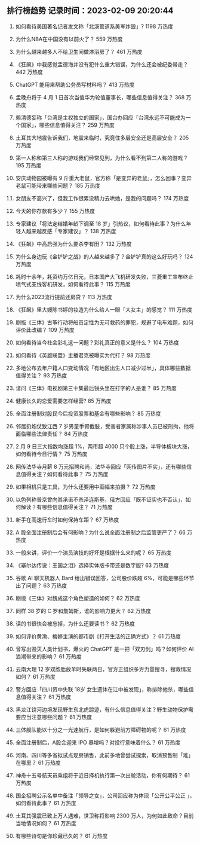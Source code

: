 
## 排行榜趋势 记录时间：2023-02-09 20:20:44
  
  1. 如何看待美国著名记者发文称「北溪管道系美军炸毁」? 1198 万热度
    
  2. 为什么NBA在中国没有以前火了？ 559 万热度
    
  3. 为什么越来越多人不给卫生间做淋浴房了？ 461 万热度
    
  4. 《狂飙》中我感觉孟德海并没有犯什么重大错误，为什么还会被纪委带走？ 442 万热度
    
  5. ChatGPT 能用来帮助公务员写材料吗？ 413 万热度
    
  6. 孟晚舟将于 4 月 1 日首次当值华为轮值董事长，哪些信息值得关注？ 368 万热度
    
  7. 赖清德妄称「台湾是主权独立的国家」，国台办回应「台湾永远不可能成为一个国家」，哪些信息值得关注？ 259 万热度
    
  8. 土耳其大地震告诉我们，地震来临时，究竟住多层安全还是高层安全？ 205 万热度
    
  9. 第一人称和第三人称的游戏我们经常见到，为什么看不到第二人称的游戏？ 195 万热度
    
  10. 安庆动物园被曝有 9 斤重大老鼠，官方称「是变异的老鼠」，怎么回事？变异老鼠可能带来哪些问题？ 185 万热度
    
  11. 女朋友不高兴了，但我工作很累没精力去哄她，是我的问题吗？ 174 万热度
    
  12. 今天的你存款有多少？ 155 万热度
    
  13. 专家建议「将法定结婚年龄下调至 18 岁」引热议，如何看待此事？为什么年轻人越来越反感「专家建议」？ 138 万热度
    
  14. 《狂飙》中高启强为什么要杀李有田？ 132 万热度
    
  15. 为什么身边玩《金铲铲之战》的人越来越多了？金铲铲真的这么好玩吗？ 124 万热度
    
  16. 耗时十余年，耗资约万亿日元，日本国产大飞机研发失败，三菱重工宣布终止喷气式支线客机研发，如何看待此事？ 115 万热度
    
  17. 为什么2023流行提前还房贷？ 113 万热度
    
  18. 《狂飙》里大嫂陈书婷的妆造为什么给人一眼「大女主」的感觉？ 111 万热度
    
  19. 剧版《三体》古筝行动将船员定性为无可救药的罪犯，规避了电车难题，如何评价此改编？ 109 万热度
    
  20. 如何看待当今社会彩礼这一问题？彩礼真正的意义是什么？ 104 万热度
    
  21. 如何看待《英雄联盟》主播君克被曝实为代打？ 98 万热度
    
  22. 多地公布去年户籍人口变动情况「有地区出生人口减少过半」，具体哪些数据值得关注？ 93 万热度
    
  23. 请问《三体》电视剧第三十集最后镜头里在打字的人是谁？ 85 万热度
    
  24. 健康长久的恋爱需要怎样经营? 85 万热度
    
  25. 全面注册制对股民今后投资股票和基金有哪些影响？ 85 万热度
    
  26. 邻居扔炮仗致江西 7 岁男童手臂截肢，受害者家属称涉事人员已被刑拘，他将面临哪些法律责任？ 84 万热度
    
  27. 2 月 9 日三大指数均涨超 1%，两市超 4000 只个股上涨，半导体板块大涨，如何看待今日行情？ 75 万热度
    
  28. 网传法华寺月薪 8 万元招聘和尚，法华寺回应「网传图片不实」，还有哪些信息值得关注？如何看待此事？ 75 万热度
    
  29. 如果相机只是工具，为什么还要用中画幅来拍摄？ 72 万热度
    
  30. 以色列称普京曾向其承诺不杀泽连斯基，俄方回应「既不证实也不否认」，如何解读？有哪些信息值得关注？ 71 万热度
    
  31. 新手在高速行车时如何保持车距？ 67 万热度
    
  32. A 股全面注册制后会有何影响？为什么说全面注册制之后监管更严了？ 66 万热度
    
  33. 一般来讲，评价一个演员演技的好坏是根据什么来的呢？ 65 万热度
    
  34. 《塞尔达传说：王国之泪》选择实体版卡带还是数字版? 63 万热度
    
  35. 谷歌 AI 聊天机器人 Bard 给出错误回答，公司股价跌超 6%，可能是哪些环节出了问题？ 63 万热度
    
  36. 剧版《三体》对魏成这个角色塑造的如何？ 62 万热度
    
  37. 同样 38 岁的 C 罗和詹姆斯，谁的影响力更大？ 62 万热度
    
  38. 读的书很快会被忘掉，为什么还要读书？ 62 万热度
    
  39. 如何评价黄渤、梅婷主演的都市剧《打开生活的正确方式》？ 61 万热度
    
  40. 曾写出毁灭人类计划书，爆火的 ChatGPT 是一把「双刃剑」吗？如何评价 AI 浪潮带来的影响？ 61 万热度
    
  41. 云南大理 12 岁双胞胎放羊时失联两日，官方正组织多方力量搜寻，搜救情况如何？ 61 万热度
    
  42. 警方回应「四川资中失联 18岁 女生遗体在江中被发现」，称排除他杀，哪些信息值得关注？ 61 万热度
    
  43. 黑龙江饶河边境发现野生东北虎踪迹，有什么信息值得关注？野生动物保护需要应当注意哪些问题？ 61 万热度
    
  44. 三体舰队能以十分之一光速航行，是如何躲避前方障碍物的呢？ 61 万热度
    
  45. 全面注册制后，A股会迎来 IPO 暴增吗？对投行意味着什么？ 61 万热度
    
  46. 河南、四川等多省拟试点现房销售，此前多地曾尝试探索，取消预售制「难」在哪里？ 61 万热度
    
  47. 神舟十五号航天员乘组将于近日择机执行第一次出舱活动，你有何期待？ 61 万热度
    
  48. 国企招聘公示名单中备注「领导之女」，公司回应称为体现「公开公平公正 」，如何看待此事？ 61 万热度
    
  49. 土耳其强震已致上万人遇难，世卫称将影响 2300 万人，为何如此致命？目前当地情况如何？ 61 万热度
    
  50. 有哪些诗句是你珍藏已久的？ 61 万热度
    